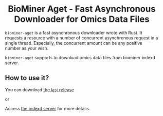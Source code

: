 <h1 align="center">BioMiner Aget - Fast Asynchronous Downloader for Omics Data Files</h1>

`biominer-aget` is a fast asynchronous downloader wrote with Rust. It requests a resource with a number of concurrent asynchronous request in a single thread. Especially, the concurrent amount can be any positive number as your wish.

`biominer-aget` supports to download omics data files from biominer indexd server.

## How to use it?

You can download [the last release](https://github.com/yjcyxky/biominer-aget/releases)

or

Access [the indexd server](https://www.indexd.org) for more details.